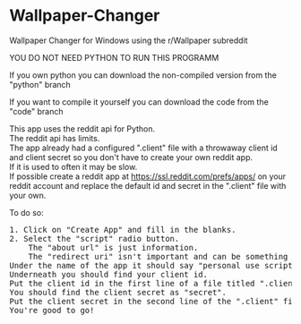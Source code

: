 # Wallpaper-Changer
Wallpaper Changer for Windows using the r/Wallpaper subreddit

YOU DO NOT NEED PYTHON TO RUN THIS PROGRAMM

If you own python you can download the non-compiled version from the "python" branch

If you want to compile it yourself you can download the code from the "code" branch

This app uses the reddit api for Python.\
The reddit api has limits.\
The app already had a configured ".client" file with a throwaway client id and client secret so you don't have to create your own reddit app.\
If it is used to often it may be slow.\
If possible create a reddit app at https://ssl.reddit.com/prefs/apps/ on your reddit account and replace the default id and secret in the ".client" file with your own.



To do so:
<pre>
1. Click on "Create App" and fill in the blanks.
2. Select the "script" radio button.
    The "about url" is just information.
    The "redirect uri" isn't important and can be something like http://localhost.
Under the name of the app it should say "personal use script".
Underneath you should find your client id.
Put the client id in the first line of a file titled ".client" in the same directory as "Changer.exe".
You should find the client secret as "secret".
Put the client secret in the second line of the ".client" file.
You're good to go!
</pre>
